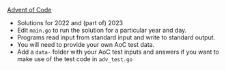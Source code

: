 [Advent of Code](https://adventofcode.com/)

* Solutions for 2022 and (part of) 2023 
* Edit `main.go` to run the solution for a particular year and day.
* Programs read input from standard input and write to standard output. 
* You will need to provide your own AoC test data. 
* Add a `data-` folder with your AoC test inputs and answers if you want to make
  use of the test code in `adv_test.go`


